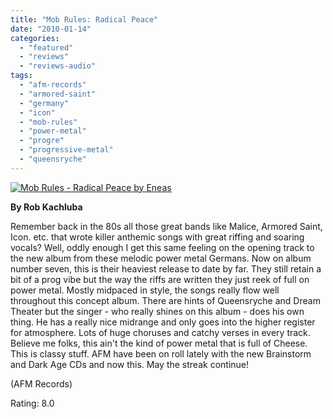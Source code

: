 ```yaml
---
title: "Mob Rules: Radical Peace"
date: "2010-01-14"
categories: 
  - "featured"
  - "reviews"
  - "reviews-audio"
tags: 
  - "afm-records"
  - "armored-saint"
  - "germany"
  - "icon"
  - "mob-rules"
  - "power-metal"
  - "progre"
  - "progressive-metal"
  - "queensryche"
---
```


[![Mob Rules - Radical Peace by Eneas](http://www.hellbound.ca/wp-content/uploads/2010/01/Mob-Rules-Radical-Peace-by-Eneas.jpg "Mob Rules - Radical Peace by Eneas")](http://www.hellbound.ca/wp-content/uploads/2010/01/Mob-Rules-Radical-Peace-by-Eneas.jpg)

**By Rob Kachluba**

Remember back in the 80s all those great bands like Malice, Armored Saint, Icon. etc. that wrote killer anthemic songs with great riffing and soaring vocals? Well, oddly enough I get this same feeling on the opening track to the new album from these melodic power metal Germans. Now on album number seven, this is their heaviest release to date by far. They still retain a bit of a prog vibe but the way the riffs are written they just reek of full on power metal. Mostly midpaced in style, the songs really flow well throughout this concept album. There are hints of Queensryche and Dream Theater but the singer - who really shines on this album - does his own thing. He has a really nice midrange and only goes into the higher register for atmosphere. Lots of huge choruses and catchy verses in every track. Believe me folks, this ain't the kind of power metal that is full of Cheese. This is classy stuff. AFM have been on roll lately with the new Brainstorm and Dark Age CDs and now this. May the streak continue!

(AFM Records)

Rating: 8.0
